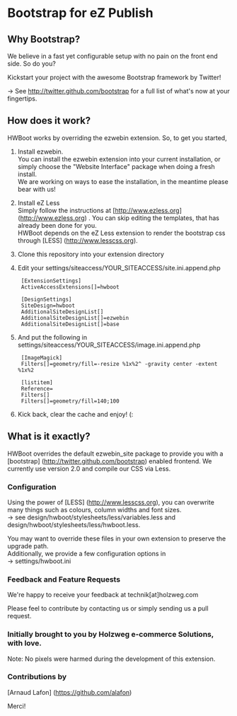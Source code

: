 Bootstrap for eZ Publish
=======

Why Bootstrap?
----------------------------------------------------------
We believe in a fast yet configurable setup with no pain on the front end side. So do you?

Kickstart your project with the awesome Bootstrap framework by Twitter! 

&rarr; See http://twitter.github.com/bootstrap for a full list of what's now at your fingertips.

How does it work?
----------------------------------------------------------
HWBoot works by overriding the ezwebin extension. So, to get you started,

1. Install ezwebin.  
You can install the ezwebin extension into your current installation, or simply choose the "Website Interface" package when doing a fresh install.  
We are working on ways to ease the installation, in the meantime please bear with us!

2. Install eZ Less  
Simply follow the instructions at [http://www.ezless.org] (http://www.ezless.org) . You can skip editing the templates, that has already been done for you.  
HWBoot depends on the eZ Less extension to render the bootstrap css through [LESS] (http://www.lesscss.org).

3. Clone this repository into your extension directory

4. Edit your settings/siteaccess/YOUR\_SITEACCESS/site.ini.append.php

        [ExtensionSettings]
        ActiveAccessExtensions[]=hwboot  

        [DesignSettings]    
        SiteDesign=hwboot       
        AdditionalSiteDesignList[]   
        AdditionalSiteDesignList[]=ezwebin 
        AdditionalSiteDesignList[]=base

5. And put the following in settings/siteaccess/YOUR\_SITEACCESS/image.ini.append.php

        [ImageMagick]
        Filters[]=geometry/fill=-resize %1x%2^ -gravity center -extent %1x%2  
        
        [listitem]  
        Reference=  
        Filters[]  
        Filters[]=geometry/fill=140;100

6. Kick back, clear the cache and enjoy! (:

What is it exactly?
----------------------------------------------------------
HWBoot overrides the default ezwebin\_site package to provide you with a [bootstrap] (http://twitter.github.com/bootstrap) enabled frontend.
We currently use version 2.0 and compile our CSS via Less.

### Configuration
Using the power of [LESS] (http://www.lesscss.org), you can overwrite many things such as colours, column widths and font sizes.  
&rarr; see design/hwboot/stylesheets/less/variables.less and design/hwboot/stylesheets/less/hwboot.less.

You may want to override these files in your own extension to preserve the upgrade path.  
Additionally, we provide a few configuration options in  
&rarr; settings/hwboot.ini

### Feedback and Feature Requests
We're happy to receive your feedback at technik[at]holzweg.com

Please feel to contribute by contacting us or simply sending us a pull request.

### Initially brought to you by Holzweg e-commerce Solutions, with love. ###
Note: No pixels were harmed during the development of this extension.

### Contributions by ###
[Arnaud Lafon] (https://github.com/alafon)

Merci!